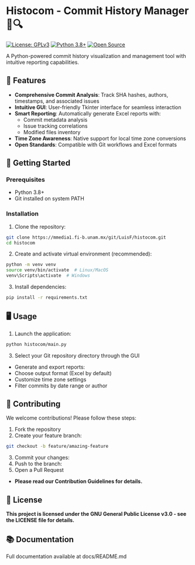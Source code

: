 # Histocom - Commit History Manager 📜🔍

[![License: GPLv3](https://img.shields.io/badge/License-GPLv3-blue.svg)](https://www.gnu.org/licenses/gpl-3.0)
[![Python 3.8+](https://img.shields.io/badge/Python-3.8%2B-blue.svg)](https://www.python.org/downloads/)
[![Open Source](https://badges.frapsoft.com/os/v2/open-source.svg?v=103)](https://opensource.org)

A Python-powered commit history visualization and management tool with intuitive reporting capabilities.

## 🌟 Features

- **Comprehensive Commit Analysis**: Track SHA hashes, authors, timestamps, and associated issues
- **Intuitive GUI**: User-friendly Tkinter interface for seamless interaction
- **Smart Reporting**: Automatically generate Excel reports with:
  - Commit metadata analysis
  - Issue tracking correlations
  - Modified files inventory
- **Time Zone Awareness**: Native support for local time zone conversions
- **Open Standards**: Compatible with Git workflows and Excel formats

## 🚀 Getting Started

### Prerequisites

- Python 3.8+
- Git installed on system PATH

### Installation

1. Clone the repository:
```bash
git clone https://mmedia1.fi-b.unam.mx/git/LuisF/histocom.git
cd histocom
```
2. Create and activate virtual environment (recommended):
```bash
python -m venv venv
source venv/bin/activate  # Linux/MacOS
venv\Scripts\activate  # Windows
```
3. Install dependencies:
```bash
pip install -r requirements.txt
```
## 🖥️ Usage
1. Launch the application:
```bash
python histocom/main.py
```
3. Select your Git repository directory through the GUI
  - Generate and export reports:
  - Choose output format (Excel by default)
  - Customize time zone settings
  - Filter commits by date range or author
## 🤝 Contributing
We welcome contributions! Please follow these steps:

1. Fork the repository
2. Create your feature branch:
```bash
git checkout -b feature/amazing-feature
```
3. Commit your changes:
4. Push to the branch:
5. Open a Pull Request
  - **Please read our Contribution Guidelines for details.**
## 📜 License
**This project is licensed under the GNU General Public License v3.0 - see the LICENSE file for details.**
## 📚 Documentation
Full documentation available at docs/README.md
